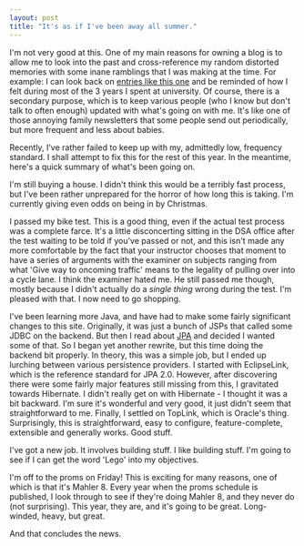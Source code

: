 ```yaml
---
layout: post
title: "It's as if I've been away all summer."
---
```

I'm not very good at this. One of my main reasons for owning a blog is to
allow me to look into the past and cross-reference my random distorted
memories with some inane ramblings that I was making at the time. For example:
I can look back on [entries like this one][1] and be reminded of how I felt
during most of the 3 years I spent at university. Of course, there is a
secondary purpose, which is to keep various people (who I know but don't talk
to often enough) updated with what's going on with me. It's like one of those
annoying family newsletters that some people send out periodically, but more
frequent and less about babies.

Recently, I've rather failed to keep up with my, admittedly low, frequency
standard. I shall attempt to fix this for the rest of this year. In the
meantime, here's a quick summary of what's been going on.

I'm still buying a house. I didn't think this would be a terribly fast
process, but I've been rather unprepared for the horror of how long this is
taking. I'm currently giving even odds on being in by Christmas.

I passed my bike test. This is a good thing, even if the actual test process
was a complete farce. It's a little disconcerting sitting in the DSA office
after the test waiting to be told if you've passed or not, and this isn't made
any more comfortable by the fact that your instructor chooses that moment to
have a series of arguments with the examiner on subjects ranging from what
'Give way to oncoming traffic' means to the legality of pulling over into a
cycle lane. I think the examiner hated me. He still passed me though, mostly
because I didn't actually do a _single thing_ wrong during the test. I'm
pleased with that. I now need to go shopping.

I've been learning more Java, and have had to make some fairly significant
changes to this site. Originally, it was just a bunch of JSPs that called some
JDBC on the backend. But then I read about [JPA][2] and decided I wanted some
of that. So I began yet another rewrite, but this time doing the backend bit
properly. In theory, this was a simple job, but I ended up lurching between
various persistence providers. I started with EclipseLink, which is the
reference standard for JPA 2.0. However, after discovering there were some
fairly major features still missing from this, I gravitated towards Hibernate.
I didn't really get on with Hibernate - I thought it was a bit backward. I'm
sure it's wonderful and very good, it just didn't seem that straightforward to
me. Finally, I settled on TopLink, which is Oracle's thing. Surprisingly, this
is straightforward, easy to configure, feature-complete, extensible and
generally works. Good stuff.

I've got a new job. It involves building stuff. I like building stuff. I'm
going to see if I can get the word 'Lego' into my objectives.

I'm off to the proms on Friday! This is exciting for many reasons, one of
which is that it's Mahler 8. Every year when the proms schedule is published,
I look through to see if they're doing Mahler 8, and they never do (not
surprising). This year, they are, and it's going to be great. Long-winded,
heavy, but great.

And that concludes the news.

   [1]: /news/comments/the-joy-of-beer/ (The Joy Of Beer)

   [2]: http://en.wikipedia.org/wiki/Java_Persistence_API

